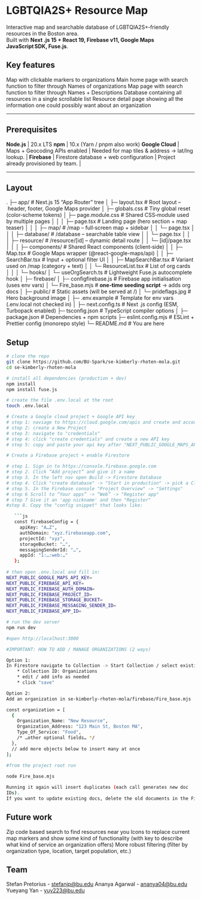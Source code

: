 # LGBTQIA2S+ Resource Map

Interactive map and searchable database of LGBTQIA2S+‑friendly resources in the Boston area.  
Built with **Next .js 15 + React 19, Firebase v11, Google Maps JavaScript SDK, Fuse.js**.

## Key features

Map with clickable markers to organizations
Main home page with search function to filter through Names of organizations
Map page with search function to filter through Names + Descriptions
Database containing all resources in a single scrollable list
Resource detail page showing all the information one could possibly want about an organization

---

## Prerequisites

**Node.js** | 20.x LTS 
**npm** | 10.x (Yarn / pnpm also work)
**Google Cloud** | Maps + Geocoding APIs enabled | Needed for map tiles & address → lat/lng lookup. |
**Firebase** | Firestore database + web configuration | Project already provisioned by team. |

---

## Layout

.
├─ app/                         # Next.js 15 “App Router” tree
│  ├─ layout.tsx               #  Root layout – header, footer, Google Maps provider
│  ├─ globals.css              #  Tiny global reset (color‑scheme tokens)
│  ├─ page.module.css          #  Shared CSS‑module used by multiple pages
│  │
│  ├─ page.tsx                 #  Landing page (hero section + map teaser)
│  │
│  ├─ map/                     #  /map – full‑screen map + sidebar
│  │   └─ page.tsx
│  │
│  ├─ database/                #  /database – searchable table view
│  │   └─ page.tsx
│  │
│  ├─ resource/                #  /resource/[id] – dynamic detail route
│  │   └─ [id]/page.tsx
│  │
│  ├─ components/              #  Shared React components (client‑side)
│  │   ├─ Map.tsx              #   Google Maps wrapper (@react-google-maps/api)
│  │   ├─ SearchBar.tsx        #   Input + optional filter UI
│  │   ├─ MapSearchBar.tsx     #   Variant used on /map (category + text)
│  │   └─ ResourceList.tsx     #   List of org cards
│  │
│  └─ hooks/
│      └─ useOrgSearch.ts      #   Lightweight Fuse.js autocomplete hook
│
├─ firebase/
│  ├─ configfirebase.js        #  Firebase app initialisation (uses env vars)
│  └─ Fire_base.mjs            #  **one‑time seeding script** → adds org docs
│
├─ public/                     #  Static assets (will be served at /)
│   └─ prideflags.jpg          #  Hero background image
│
├─ .env.example                #  Template for env vars (.env.local not checked in)
│
├─ next.config.ts              #  Next .js config (ESM, Turbopack enabled)
├─ tsconfig.json               #  TypeScript compiler options
│
├─ package.json                #  Dependencies + npm scripts
├─ eslint.config.mjs           #  ESLint + Prettier config (monorepo style)
└─ README.md                   #  You are here

## Setup

```bash
# clone the repo
git clone https://github.com/BU-Spark/se-kimberly-rhoten-mola.git
cd se-kimberly-rhoten-mola

# install all dependencies (production + dev)
npm install
npm install fuse.js

# create the file .env.local at the root
touch .env.local

# Create a Google cloud project + Google API key
# step 1: naviage to https://cloud.google.com/apis and create and account
# step 2: create a New Project
# step 3: navigate to "credentials"
# step 4: click "create credentials" and create a new API key
# step 5: copy and paste your api key after "NEXT_PUBLIC_GOOGLE_MAPS_API_KEY="

# Create a Firebase project + enable Firestore

# step 1. Sign in to https://console.firebase.google.com 
# step 2. Click “Add project” and give it a name 
# step 3. In the left nav open Build -> Firestore Database
# step 4. Click "create database" -> "Start in production" -> pick a Cloud region  
# step 5. In the Firebase console "Project Overview" -> "Settings"  
# step 6 Scroll to “Your apps” -> “Web” -> "Register app"
# step 7 Give it an 'app nickname' and then "Register" 
#step 8. Copy the "config snippet" that looks like:

   ```js
   const firebaseConfig = {
     apiKey: "A…Z",
     authDomain: "xyz.firebaseapp.com",
     projectId: "xyz",
     storageBucket: "…",
     messagingSenderId: "…",
     appId: "1:…:web:…"
   };
   
# then open .env.local and fill in:
NEXT_PUBLIC_GOOGLE_MAPS_API_KEY=
NEXT_PUBLIC_FIREBASE_API_KEY=
NEXT_PUBLIC_FIREBASE_AUTH_DOMAIN=
NEXT_PUBLIC_FIREBASE_PROJECT_ID=
NEXT_PUBLIC_FIREBASE_STORAGE_BUCKET=
NEXT_PUBLIC_FIREBASE_MESSAGING_SENDER_ID=
NEXT_PUBLIC_FIREBASE_APP_ID=

# run the dev server
npm run dev      

#open http://localhost:3000

#IMPORTANT: HOW TO ADD / MANAGE ORGANIZATIONS (2 ways)

Option 1: 
In Firestore navigate to Collection -> Start Collection / select existing
    * Collection ID: Organizations
    * edit / add info as needed
    * click "save"

Option 2:
Add an organization in se-kimberly-rhoten-mola/firebase/Fire_base.mjs

const organization = [
  {
    Organization_Name: "New Resource",
    Organization_Address: "123 Main St, Boston MA",
    Type_Of_Service: "Food",
    /* …other optional fields… */
  },
  // add more objects below to insert many at once
];

#from the project root run
    
node Fire_base.mjs

Running it again will insert duplicates (each call generates new doc
IDs).
If you want to update existing docs, delete the old documents in the Firebase Console and then run

```

## Future work

Zip code based search to find resources near you
Icons to replace current map markers and show some kind of functionality (with key to describe what kind of service an organization offers)
More robust filtering (filter by organization type, location, target population, etc.)

## Team

Stefan Pretorius - stefanjp@bu.edu
Ananya Agarwal - ananya04@bu.edu
Yueyang Yan - yuy223@bu.edu